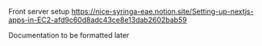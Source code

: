 Front server setup
https://nice-syringa-eae.notion.site/Setting-up-nextjs-apps-in-EC2-afd9c60d8adc43ce8e13dab2602bab59

Documentation to be formatted later

